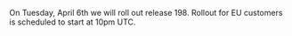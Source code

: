 
On Tuesday, April 6th we will roll out release 198. Rollout for EU customers is scheduled to start at 10pm UTC.
